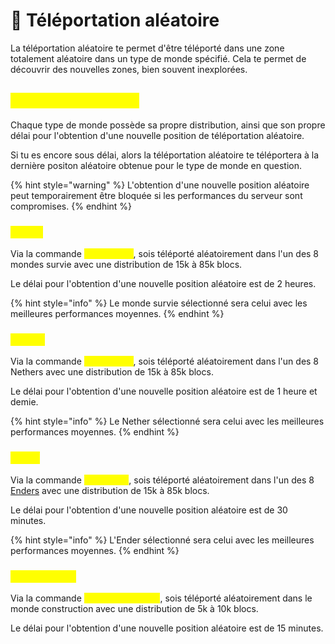 # 🎲 Téléportation aléatoire

La téléportation aléatoire te permet d'être téléporté dans une zone totalement aléatoire dans un type de monde spécifié. Cela te permet de découvrir des nouvelles zones, bien souvent inexplorées.

## <mark style="color:yellow;">Les types de monde</mark> <a href="#types" id="types"></a>

Chaque type de monde possède sa propre distribution, ainsi que son propre délai pour l'obtention d'une nouvelle position de téléportation aléatoire.&#x20;

Si tu es encore sous délai, alors la téléportation aléatoire te téléportera à la dernière positon aléatoire obtenue pour le type de monde en question.

{% hint style="warning" %}
L'obtention d'une nouvelle position aléatoire peut temporairement être bloquée si les performances du serveur sont compromises.
{% endhint %}

### <mark style="color:yellow;">Survie</mark>

Via la commande <mark style="color:yellow;">`/rtp survie`</mark>, sois téléporté aléatoirement dans l'un des 8 mondes survie avec une distribution de 15k à 85k blocs.&#x20;

Le délai pour l'obtention d'une nouvelle position aléatoire est de 2 heures.

{% hint style="info" %}
Le monde survie sélectionné sera celui avec les meilleures performances moyennes.&#x20;
{% endhint %}

### <mark style="color:yellow;">Nether</mark>

Via la commande <mark style="color:yellow;">`/rtp nether`</mark>, sois téléporté aléatoirement dans l'un des 8 Nethers avec une distribution de 15k à 85k blocs.

Le délai pour l'obtention d'une nouvelle position aléatoire est de 1 heure et demie.

{% hint style="info" %}
Le Nether sélectionné sera celui avec les meilleures performances moyennes.&#x20;
{% endhint %}

### <mark style="color:yellow;">Ender</mark>

Via la commande <mark style="color:yellow;">`/rtp ender`</mark>, sois téléporté aléatoirement dans l'un des 8 [Enders](rtp.md#ender) avec une distribution de 15k à 85k blocs.

Le délai pour l'obtention d'une nouvelle position aléatoire est de 30 minutes.

{% hint style="info" %}
L'Ender sélectionné sera celui avec les meilleures performances moyennes.&#x20;
{% endhint %}

### <mark style="color:yellow;">Construction</mark>

Via la commande <mark style="color:yellow;">`/rtp construction`</mark>, sois téléporté aléatoirement dans le monde construction avec une distribution de 5k à 10k blocs.&#x20;

Le délai pour l'obtention d'une nouvelle position aléatoire est de 15 minutes.
